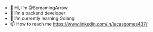 - 👋 Hi, I’m @ScreamingArrow
- 👀 I’m a backend developer
- 🌱 I’m currently learning Golang
- 📫 How to reach me https://www.linkedin.com/in/lucasgomes437/

<!---
ScreamingArrow/ScreamingArrow is a ✨ special ✨ repository because its `README.md` (this file) appears on your GitHub profile.
You can click the Preview link to take a look at your changes.
--->
